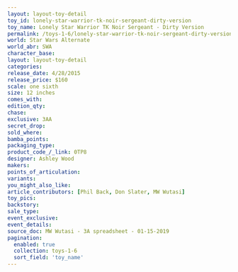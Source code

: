 ```yaml
---
layout: layout-toy-detail 
toy_id: lonely-star-warrior-tk-noir-sergeant-dirty-version
toy_name: Lonely Star Warrior TK Noir Sergeant - Dirty Version
permalink: /toys-1-6/lonely-star-warrior-tk-noir-sergeant-dirty-version.html
world: Star Wars Alternate
world_abr: SWA
character_base: 
layout: layout-toy-detail
categories: 
release_date: 4/28/2015
release_price: $160 
scale: one sixth
size: 12 inches
comes_with: 
edition_qty: 
chase: 
exclusive: 3AA
secret_drop: 
sold_where: 
bamba_points: 
packaging_type: 
product_code_/_link: 0TP8
designer: Ashley Wood
makers: 
points_of_articulation: 
variants: 
you_might_also_like: 
article_contributors: [Phil Back, Don Slater, MW Wutasi]
toy_pics: 
backstory: 
sale_type: 
event_exclusive: 
event_details: 
source_doc: MW Wutasi - 3A spreadsheet - 01-15-2019
pagination: 
  enabled: true
  collection: toys-1-6
  sort_field: 'toy_name'
---
```


